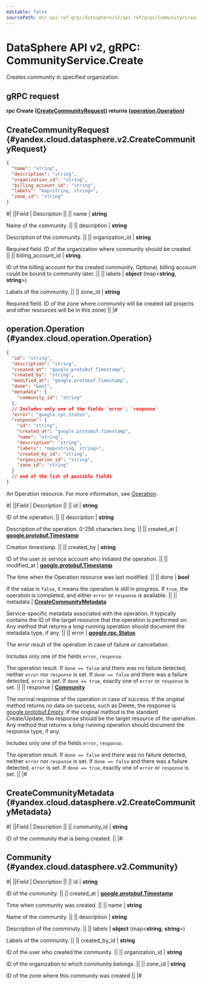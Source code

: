 ```yaml
---
editable: false
sourcePath: en/_api-ref-grpc/datasphere/v2/api-ref/grpc/Community/create.md
---
```


# DataSphere API v2, gRPC: CommunityService.Create

Creates community in specified organization.

## gRPC request

**rpc Create ([CreateCommunityRequest](#yandex.cloud.datasphere.v2.CreateCommunityRequest)) returns ([operation.Operation](#yandex.cloud.operation.Operation))**

## CreateCommunityRequest {#yandex.cloud.datasphere.v2.CreateCommunityRequest}

```json
{
  "name": "string",
  "description": "string",
  "organization_id": "string",
  "billing_account_id": "string",
  "labels": "map<string, string>",
  "zone_id": "string"
}
```

#|
||Field | Description ||
|| name | **string**

Name of the community. ||
|| description | **string**

Description of the community. ||
|| organization_id | **string**

Required field. ID of the organization where community should be created. ||
|| billing_account_id | **string**

ID of the billing account for the created community. Optional, billing account could be bound to community later. ||
|| labels | **object** (map<**string**, **string**>)

Labels of the community. ||
|| zone_id | **string**

Required field. ID of the zone where community will be created (all projects and other resources will be in this zone) ||
|#

## operation.Operation {#yandex.cloud.operation.Operation}

```json
{
  "id": "string",
  "description": "string",
  "created_at": "google.protobuf.Timestamp",
  "created_by": "string",
  "modified_at": "google.protobuf.Timestamp",
  "done": "bool",
  "metadata": {
    "community_id": "string"
  },
  // Includes only one of the fields `error`, `response`
  "error": "google.rpc.Status",
  "response": {
    "id": "string",
    "created_at": "google.protobuf.Timestamp",
    "name": "string",
    "description": "string",
    "labels": "map<string, string>",
    "created_by_id": "string",
    "organization_id": "string",
    "zone_id": "string"
  }
  // end of the list of possible fields
}
```

An Operation resource. For more information, see [Operation](/docs/api-design-guide/concepts/operation).

#|
||Field | Description ||
|| id | **string**

ID of the operation. ||
|| description | **string**

Description of the operation. 0-256 characters long. ||
|| created_at | **[google.protobuf.Timestamp](https://developers.google.com/protocol-buffers/docs/reference/google.protobuf#timestamp)**

Creation timestamp. ||
|| created_by | **string**

ID of the user or service account who initiated the operation. ||
|| modified_at | **[google.protobuf.Timestamp](https://developers.google.com/protocol-buffers/docs/reference/google.protobuf#timestamp)**

The time when the Operation resource was last modified. ||
|| done | **bool**

If the value is `false`, it means the operation is still in progress.
If `true`, the operation is completed, and either `error` or `response` is available. ||
|| metadata | **[CreateCommunityMetadata](#yandex.cloud.datasphere.v2.CreateCommunityMetadata)**

Service-specific metadata associated with the operation.
It typically contains the ID of the target resource that the operation is performed on.
Any method that returns a long-running operation should document the metadata type, if any. ||
|| error | **[google.rpc.Status](https://cloud.google.com/tasks/docs/reference/rpc/google.rpc#status)**

The error result of the operation in case of failure or cancellation.

Includes only one of the fields `error`, `response`.

The operation result.
If `done == false` and there was no failure detected, neither `error` nor `response` is set.
If `done == false` and there was a failure detected, `error` is set.
If `done == true`, exactly one of `error` or `response` is set. ||
|| response | **[Community](#yandex.cloud.datasphere.v2.Community)**

The normal response of the operation in case of success.
If the original method returns no data on success, such as Delete,
the response is [google.protobuf.Empty](https://developers.google.com/protocol-buffers/docs/reference/google.protobuf#google.protobuf.Empty).
If the original method is the standard Create/Update,
the response should be the target resource of the operation.
Any method that returns a long-running operation should document the response type, if any.

Includes only one of the fields `error`, `response`.

The operation result.
If `done == false` and there was no failure detected, neither `error` nor `response` is set.
If `done == false` and there was a failure detected, `error` is set.
If `done == true`, exactly one of `error` or `response` is set. ||
|#

## CreateCommunityMetadata {#yandex.cloud.datasphere.v2.CreateCommunityMetadata}

#|
||Field | Description ||
|| community_id | **string**

ID of the community that is being created. ||
|#

## Community {#yandex.cloud.datasphere.v2.Community}

#|
||Field | Description ||
|| id | **string**

ID of the community. ||
|| created_at | **[google.protobuf.Timestamp](https://developers.google.com/protocol-buffers/docs/reference/google.protobuf#timestamp)**

Time when community was created. ||
|| name | **string**

Name of the community. ||
|| description | **string**

Description of the comminuty. ||
|| labels | **object** (map<**string**, **string**>)

Labels of the community. ||
|| created_by_id | **string**

ID of the user who created the community. ||
|| organization_id | **string**

ID of the organization to which community belongs. ||
|| zone_id | **string**

ID of the zone where this community was created ||
|#